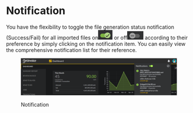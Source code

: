 # Notification

You have the flexibility to toggle the file generation status notification (Success/Fail) for all imported files on![](<../.gitbook/assets/image (97).png>) or off![](<../.gitbook/assets/image (140).png>) according to their preference by simply clicking on the notification item. You can easily view the comprehensive notification list for their reference.

<figure><img src="../.gitbook/assets/image (138).png" alt=""><figcaption><p>Notification</p></figcaption></figure>
